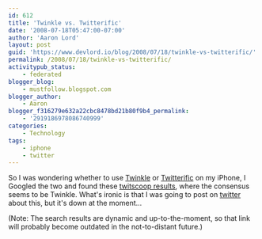 ```yaml
---
id: 612
title: 'Twinkle vs. Twitterific'
date: '2008-07-18T05:47:00-07:00'
author: 'Aaron Lord'
layout: post
guid: 'https://www.devlord.io/blog/2008/07/18/twinkle-vs-twitterific/'
permalink: /2008/07/18/twinkle-vs-twitterific/
activitypub_status:
    - federated
blogger_blog:
    - mustfollow.blogspot.com
blogger_author:
    - Aaron
blogger_f316279e632a22cbc8478bd21b80f9b4_permalink:
    - '2919186978086740999'
categories:
    - Technology
tags:
    - iphone
    - twitter
---
```


So I was wondering whether to use <a href="http://tapulous.com/twinkle/">Twinkle</a> or <a href="http://iconfactory.com/software/twitterrific">Twitterific</a> on my iPhone, I Googled the two and found these <a href="http://www.twitscoop.com/twits/search?q=twitterific+twinkle&amp;commit=search">twitscoop results</a>, where the consensus seems to be Twinkle. What's ironic is that I was going to post on <a href="http://twitter.com/alord">twitter</a> about this, but it's down at the moment...

(Note: The search results are dynamic and up-to-the-moment, so that link will probably become outdated in the not-to-distant future.)
<div class="blogger-post-footer"><img src="" alt="" width="1" height="1" /></div>